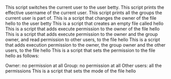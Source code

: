 This script switches the current user to the user betty.
This script prints the effective username of the current user.
This script prints all the groups the current user is part of.
This is a script that changes the owner of the file hello to the user betty
This is a script that creates an empty file called hello
This is a script that adds execute permission to the owner of the file hello
This is a script that adds execute permission to the owner and the group owner, and read permission to other users, to the file hello
This is a script that adds execution permission to the owner, the group owner and the other users, to the file hello
This is a script that sets the permission to the file hello as follows:

Owner: no permission at all
Group: no permission at all
Other users: all the permissions
This is a script that sets the mode of the file hello

